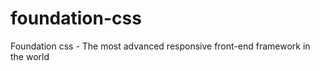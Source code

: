 foundation-css
==============

Foundation css - The most advanced responsive front-end framework in the world
